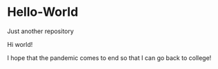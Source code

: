 # Hello-World
Just another repository 

Hi world!

I hope that the pandemic comes to end so that I can go back to college!
